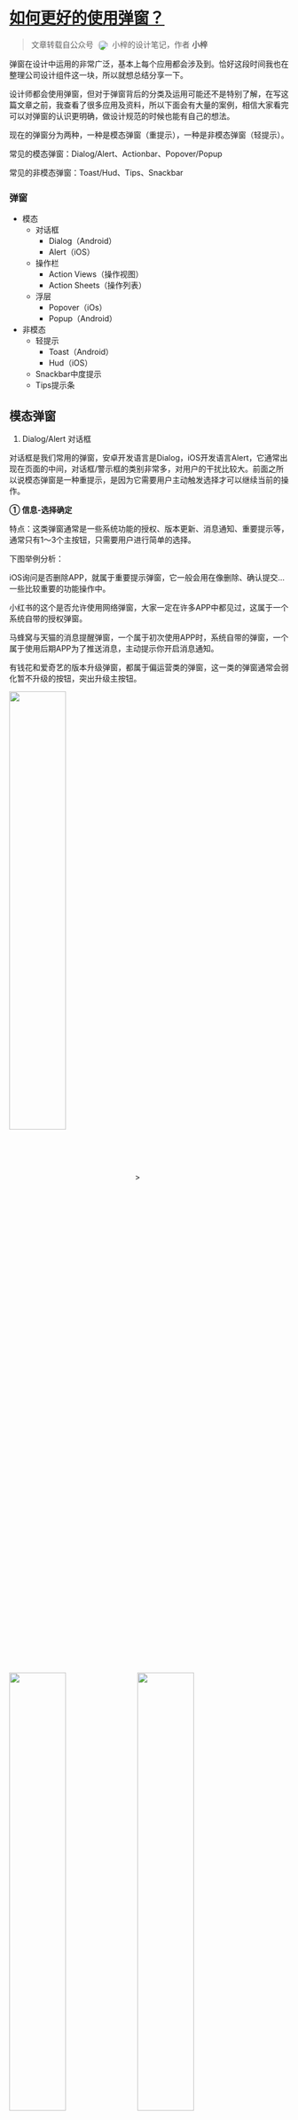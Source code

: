# [如何更好的使用弹窗？](https://mp.weixin.qq.com/s/BiEPZUNh15Ec7F4fL28PCQ)

> 文章转载自公众号&nbsp;&nbsp;<img style="width:18px;height:18px;border-radius:50%" src="http://wx.qlogo.cn/mmhead/Q3auHgzwzM4LSR7Zt3Lcdrk9aia3q8t0QjWYI96UODTy7sXZP10FNRQ/0"  alt="梓" align=center />&nbsp;&nbsp;小梓的设计笔记，作者 **小梓**


弹窗在设计中运用的非常广泛，基本上每个应用都会涉及到。恰好这段时间我也在整理公司设计组件这一块，所以就想总结分享一下。

设计师都会使用弹窗，但对于弹窗背后的分类及运用可能还不是特别了解，在写这篇文章之前，我查看了很多应用及资料，所以下面会有大量的案例，相信大家看完可以对弹窗的认识更明确，做设计规范的时候也能有自己的想法。

现在的弹窗分为两种，一种是模态弹窗（重提示），一种是非模态弹窗（轻提示）。

常见的模态弹窗：Dialog/Alert、Actionbar、Popover/Popup

常见的非模态弹窗：Toast/Hud、Tips、Snackbar

### 弹窗
- 模态
  - 对话框
    - Dialog（Android）
    - Alert（iOS）
  - 操作栏
    - Action Views（操作视图）
    - Action Sheets（操作列表）
  - 浮层
    - Popover（iOs）
    - Popup（Android）
- 非模态
  - 轻提示
    - Toast（Android）
    - Hud（iOS）
  - Snackbar中度提示
  - Tips提示条


## 模态弹窗

1. Dialog/Alert  对话框

对话框是我们常用的弹窗，安卓开发语言是Dialog，iOS开发语言Alert，它通常出现在页面的中间，对话框/警示框的类别非常多，对用户的干扰比较大。前面之所以说模态弹窗是一种重提示，是因为它需要用户主动触发选择才可以继续当前的操作。

**① 信息-选择确定**

特点：这类弹窗通常是一些系统功能的授权、版本更新、消息通知、重要提示等，通常只有1～3个主按钮，只需要用户进行简单的选择。

下图举例分析：

iOS询问是否删除APP，就属于重要提示弹窗，它一般会用在像删除、确认提交…一些比较重要的功能操作中。

小红书的这个是否允许使用网络弹窗，大家一定在许多APP中都见过，这属于一个系统自带的授权弹窗。

马蜂窝与天猫的消息提醒弹窗，一个属于初次使用APP时，系统自带的弹窗，一个属于使用后期APP为了推送消息，主动提示你开启消息通知。

有钱花和爱奇艺的版本升级弹窗，都属于偏运营类的弹窗，这一类的弹窗通常会弱化暂不升级的按钮，突出升级主按钮。

<img style="width:45%;margin:0 auto;" src="https://mmbiz.qpic.cn/mmbiz_jpg/EW38SrMibZ3IDkiaBSS83Yh975FTS2hzoyFgOm52r6ADE2gEfzG43cBibwS7f6yGSOdxzgqOXYhlicuqvXtMR1AKwA/640?wx_fmt=jpeg&tp=webp&wxfrom=5&wx_lazy=1&wx_co=1" align="center"/>>

<img style="width:45%;margin:0 auto;" src="https://mmbiz.qpic.cn/mmbiz_jpg/EW38SrMibZ3IDkiaBSS83Yh975FTS2hzoyhnxrjhtZMz4tlNaJa0WbcgTB7CibYMpE3xm9IPXza6K9PGO8ssBCHnw/640?wx_fmt=jpeg&tp=webp&wxfrom=5&wx_lazy=1&wx_co=1" align="center"/>

<img style="width:45%;margin:0 auto;" src="https://mmbiz.qpic.cn/mmbiz_jpg/EW38SrMibZ3IDkiaBSS83Yh975FTS2hzoyuEYd9m3UMib7fP7OiafPFkwj6gHIDM8fhT7LZ7yVZ2yayG3gTc7rJ4gg/640?wx_fmt=jpeg&tp=webp&wxfrom=5&wx_lazy=1&wx_co=1" align="center"/>

**② 信息-输入勾选**

特点：这类弹窗通常是输入一些比较少的信息或者勾选信息，常用于备注输入、规格选择、分组选择等，通常只有确定和取消两个按钮。

下图举例分析：

微博对于已关注人的分组及备注，都属于信息输入及勾选类弹窗，操作通常都比较简单。

<img style="width:45%;margin:0 auto;" src="https://mmbiz.qpic.cn/mmbiz_jpg/EW38SrMibZ3IDkiaBSS83Yh975FTS2hzoyYUhOp10uryZUDq6ic7c5fQSXmOQSaIRriavFfia20FJUbql6W4pnhJAUA/640?wx_fmt=jpeg&tp=webp&wxfrom=5&wx_lazy=1&wx_co=1" align="center"/>

**③ 信息-传达展示**

特点：这类弹窗通常是一些广告、红包优惠、节日活动等一些运营类弹窗，主要是吸引用户点击及参加活动，这类运营弹窗通常会设计的比较吸引人，造型各异，会突出领取、查看等大按钮，弱化关闭按钮。

下图举例分析：

拼多多和饿了么这类的红包优惠弹窗，就不多说了，大家都懂，它们最主要的目的就是吸引用户点击，提升购买率。

美团的变黄送好礼弹窗，属于一次比较大的品牌升级，它主要目的是让用户更好的了解并接受品牌色升级。整体的元素及动效设计都非常清晰，视觉感很强。

支付宝的这个猜世界杯赢蚂蚁积分的弹窗，属于活动弹窗，它的整体设计非常贴合主题。

<img style="width:45%;margin:0 auto;" src="https://mmbiz.qpic.cn/mmbiz_jpg/EW38SrMibZ3IDkiaBSS83Yh975FTS2hzoyYuTouuJJHcRddXWguxbYVA6K26eSm5mUNm0TVR8ibdCUOyuIahQcG4w/640?wx_fmt=jpeg&tp=webp&wxfrom=5&wx_lazy=1&wx_co=1" align="center"/>

<img style="width:45%;margin:0 auto;" src="https://mmbiz.qpic.cn/mmbiz_jpg/EW38SrMibZ3IDkiaBSS83Yh975FTS2hzoyJMO1dyibZhx0T4dgk8HShnkPQmj8SN2gPRjMzmV93h119iav0TzoCAyA/640?wx_fmt=jpeg&tp=webp&wxfrom=5&wx_lazy=1&wx_co=1" align="center"/>

1. Actionbar操作栏

Actionbar主要分为Action Views和Action Sheets。它们通常是由底部弹出，它的操作及信息会比对话框类型的弹窗更多更复杂。这种当前页面的下拉弹窗好处就是，可以让用户清楚的感知当前的操作，比跳转到新页面更加有安全感。还有一个特殊的抽屉式弹窗也顺便说一下。

**① Action Views操作视图**

特点：这类视图弹窗通常占屏比较多，以文字、图标等形式展示各种功能，也可以说这类的弹窗是一个小型的页面。它一般从底部弹出，不太强调归属，大多出现在购买、支付、分享等场景。

下图举例分析：

百度云盘的这个 号扩展弹窗比较特殊，它也可以说是浮层，占满整个屏幕，它最吸引人的还是它的小动效。

京东购买时的弹窗和支付宝付款时的弹窗，都是比较典型的，在各种电商产品及付款页面用的非常多。

转转这个的键盘与输入为一体的弹窗，设计的非常人性化，让用户一次就可以输入多个价格。大大提高了用户的操作效率。

网易云音乐的分享弹窗就是典型的以文字与图标来展示功能的。

微信读书的底部阅读设置弹窗，比较特殊，为了使用户沉浸阅读，它是比较隐藏的，而且非常轻量化。

<img style="width:45%;margin:0 auto;" src="https://mmbiz.qpic.cn/mmbiz_jpg/EW38SrMibZ3IDkiaBSS83Yh975FTS2hzoy5j85zg08oK9wpZlksvAPMHGNFmiaF6QOm6piaaX3wt4XbeWiaIia22BkFA/640?wx_fmt=jpeg&tp=webp&wxfrom=5&wx_lazy=1&wx_co=1" align="center"/>

<img style="width:45%;margin:0 auto;" src="https://mmbiz.qpic.cn/mmbiz_jpg/EW38SrMibZ3IDkiaBSS83Yh975FTS2hzoyo2iavq0DjB82wgo2H3aZ8icZp1cYru6pCa9WOe9icDic5BTKbOEnKaUlhA/640?wx_fmt=jpeg&tp=webp&wxfrom=5&wx_lazy=1&wx_co=1" align="center"/>

<img style="width:45%;margin:0 auto;" src="https://mmbiz.qpic.cn/mmbiz_jpg/EW38SrMibZ3IDkiaBSS83Yh975FTS2hzoyjxlyQDjhHpReBUCCImLZVnlwhAaBxL4Sia6KSVHbYbeiafsX2m60x1VQ/640?wx_fmt=jpeg&tp=webp&wxfrom=5&wx_lazy=1&wx_co=1" align="center"/>

**② Action Sheets 操作列表**

特点：操作列表相对于操作视图，它更单一。主要是以文字展示功能按钮，重要敏感的功能操作一般会用主题颜色或红色显示，主要运用在一些日常控件、功能选择、删除、保存等场景。

下图举例分析：

Keep的选择日期，属于iOS原生控件，非常常见。

淘宝的选择地址弹窗，整个展示的非常清晰全面，而且用户每选择一项，就会有相应的显示。

支付宝和天猫超市的两种列表弹窗，就不多说了，简单的功能选择都会采用这种。

<img style="width:45%;margin:0 auto;" src="https://mmbiz.qpic.cn/mmbiz_jpg/EW38SrMibZ3IDkiaBSS83Yh975FTS2hzoyQ6vxaM0iag4dqanKzribky63SBMZdKT2YkPwREZCQqAFh0qrsfFJBVHA/640?wx_fmt=jpeg&tp=webp&wxfrom=5&wx_lazy=1&wx_co=1" align="center"/>

<img style="width:45%;margin:0 auto;" src="https://mmbiz.qpic.cn/mmbiz_jpg/EW38SrMibZ3IDkiaBSS83Yh975FTS2hzoyFYmCT2JKicTOsFnMsiaLHAnpnBC52obasSo5mC1DoUeiaZSleWjUiaAjBQ/640?wx_fmt=jpeg&tp=webp&wxfrom=5&wx_lazy=1&wx_co=1" align="center"/>

**③ 抽屉式弹窗**

特点：这种抽屉式弹窗一般从左右两边弹出，经常运用在一些导航扩展和目录展示中，它能承载比较多的信息，基本上都是用来放一些不太常用的功能。

下图举例分析：

微信读书及一些其他阅读类产品，由于目录很长，而且一般是从上到下浏览的，所以基本都采用了这种抽屉式弹窗。

小红书的这个抽屉式弹窗，以图标和文字的形式展示了一些不是很常用的功能，为我的页面节约了不少空间。

<img style="width:45%;margin:0 auto;" src="https://mmbiz.qpic.cn/mmbiz_jpg/EW38SrMibZ3IDkiaBSS83Yh975FTS2hzoyFamNn9wtqt0e0jcyTwaiaLiaH13byNbZ5GsJaKPhgrQj3KOhiaPunYAMg/640?wx_fmt=jpeg&tp=webp&wxfrom=5&wx_lazy=1&wx_co=1" align="center"/>

3. Popover/Popup 浮层

Popover是ios的开发语言，popup是安卓的开发语言，浮层是指，用户点击某个功能后浮出一个临时气泡对其作出补充，它通常会伴随着半透明的遮罩或者投影衬底，用户需要点击功能区域操作，或者点击空白处取消，才能进入下一步操作。它与上面操作栏的最大区别就在于，它更强调归属，可以出现在页面的任何地方，而操作栏一般只出现在底部，不强调归属。

**① 指向浮层**

特点：这类的浮层一般伴随有小三角指向，强调归属。气泡里面的功能通常以单一的文字或文字与图标结合的形式来展示，主要运用在顶部加号补充、复制、分享转发等场景。

下图举例分析：

支付宝和美团的顶部加号补充浮层，展示形式是差不多的，只是UI样式不一样，一个是白色气泡黑色半透明遮罩，一个是深灰色气泡。

微信读书和微信的选择文字气泡，在文字复制中很常见，通常会与其他转发收藏小功能一起出现。

<img style="width:45%;margin:0 auto;" src="https://mmbiz.qpic.cn/mmbiz_jpg/EW38SrMibZ3IDkiaBSS83Yh975FTS2hzoyyIswJMZfull9LmN69YGwwzmyCySxf79Q3VuR36ibGDia07OnxwJeYBNQ/640?wx_fmt=jpeg&tp=webp&wxfrom=5&wx_lazy=1&wx_co=1" align="center"/>

<img style="width:45%;margin:0 auto;" src="https://mmbiz.qpic.cn/mmbiz_jpg/EW38SrMibZ3IDkiaBSS83Yh975FTS2hzoyNSwbBawV16ENias2Xm3B27aribY1K58ZeBEuO94zaHMGnyHsIQ3uCVYQ/640?wx_fmt=jpeg&tp=webp&wxfrom=5&wx_lazy=1&wx_co=1" align="center"/>

**② 导航筛选浮层**

特点：所谓导航筛选，自然是与导航分不开的，再加上浮层是比较强调归属的，所以它通常会与导航连在一起，一般出现在顶部。

下图举例分析：

美团的导航筛选，因为选项及开关很多，所以它的底部会有两个主按钮，一个完成，一个重置。

饿了么的这个只有一个功能选项，所以它一般是直接选择就收起浮层了。

<img style="width:45%;margin:0 auto;" src="https://mmbiz.qpic.cn/mmbiz_jpg/EW38SrMibZ3IDkiaBSS83Yh975FTS2hzoyJpsCsL2171XF8D9ISBVrPKCGeBWbPO2yia0PiculwakIaq4Mql6ppo0g/640?wx_fmt=jpeg&tp=webp&wxfrom=5&wx_lazy=1&wx_co=1" align="center"/>

**③ 引导浮层**

特点：引导浮层的作用就是引导用户更好的使用产品及交互，降低用户的学习成本。它通常会出现在用户首次进入APP的时候，一般只会出现一次，点击空白位置或我知道了浮层就会消失。

下图举例分析：

iQQ音乐与微医的引导浮层都是用户首次进入应用时，给出的功能搬家提醒浮层。

<img style="width:45%;margin:0 auto;" src="https://mmbiz.qpic.cn/mmbiz_jpg/EW38SrMibZ3IDkiaBSS83Yh975FTS2hzoyD5AUW629EqSSkEibKG46BSRk1Iaw7hV4gR97rUDXtwiabd4q4VxXzbIQ/640?wx_fmt=jpeg&tp=webp&wxfrom=5&wx_lazy=1&wx_co=1" align="center"/>

# 非模态弹窗

1. Toast/Hud 提示框

Hud是ios的控件名词，Toast是安卓的控件名词，它们都属于一种轻提示，给予用户及时反馈，让用户知道自己当前所处的状态。

Hud一般只出现在屏幕的中央，以毛玻璃的样式表现，内容展示比较富丰富。

Toast可以出现在屏幕任意位置，通常以黑色半透明的小框来表现，内容一般是纯文字提示或者文字与图标结合提示。

**① 状态提示**

特点：状态提示的Toast，它们一般都是反馈用户当前操作的状态，只出现1到2秒就会自动消失，场景一般是关注成功、密码错误、音量提示、静音、清除缓存等。

下图举例分析：

移动的属于操作遇阻提示。

京东的属于操作成功反馈。

iOS的音量控制属于毛玻璃Hud。

微信的清除缓存属于正在操作状态。

<img style="width:45%;margin:0 auto;" src="https://mmbiz.qpic.cn/mmbiz_jpg/EW38SrMibZ3IDkiaBSS83Yh975FTS2hzoyWfibZ5CwheaMmXFocqDN3G1hz0VpPAh2Rl4e6jTM8f3topINvNY3REg/640?wx_fmt=jpeg&tp=webp&wxfrom=5&wx_lazy=1&wx_co=1" align="center"/>

<img style="width:45%;margin:0 auto;" src="https://mmbiz.qpic.cn/mmbiz_jpg/EW38SrMibZ3IDkiaBSS83Yh975FTS2hzoyMtz4ch9OWn5THia5ptP5alNjr4Lb028023zL1flZiaT5m8RjialoMlicgg/640?wx_fmt=jpeg&tp=webp&wxfrom=5&wx_lazy=1&wx_co=1" align="center"/>

**② 按键提示**

特点：按键Toast提示与状态提示不同，它们一般自动出现或者点击触发才会出现，用于对功能点的补充说明，让用户对功能有更深的了解。

下图举例分析：

蚂蚁森林里点击树木就会出现相关信息，当然它也会自动出现，点击其他区域也会自动消失。

知乎的消息标签不仅有小红点提示，还会在上方自动出现数字提示。

<img style="width:45%;margin:0 auto;" src="https://mmbiz.qpic.cn/mmbiz_jpg/EW38SrMibZ3IDkiaBSS83Yh975FTS2hzoy6wVVpUGLCSeoKWdrDhea7tbQILIvaROS3JYpsibZpswcJicxZOFdRqHQ/640?wx_fmt=jpeg&tp=webp&wxfrom=5&wx_lazy=1&wx_co=1" align="center"/>

2. Snackbar

Snackbar是Android中的一个控件。它一般会在超时自动关闭或者在屏幕上滑动关闭，它没有Toast那么轻量，设置出现的时间会比Toast长，而且可以点击按钮进行交互。

下图举例分析：

UC浏览器的Snackbar，是在提示用户上滑，来查看更多内容，它需要滑动或者超时才能关闭。

京东的Snackbar，是在为用户推荐商品，提示用户点击箭头来查看喜欢的商品，它比UC浏览器多了一个关闭的按钮。

<img style="width:45%;margin:0 auto;" src="https://mmbiz.qpic.cn/mmbiz_jpg/EW38SrMibZ3IDkiaBSS83Yh975FTS2hzoyaiauFxORh0dibkDRiaFmiarI1sSl5L6ic6RD5PKibpj2b7wwmy4HKMgTeaww/640?wx_fmt=jpeg&tp=webp&wxfrom=5&wx_lazy=1&wx_co=1" align="center"/>

3. Tips提示

Tips与Snackbar最主要的区别就是：Tips它是内嵌在页面上的，而Snackbar则是浮在页面上的。Tips一般要让用户主动触发关闭按钮或点击进入下级页面才会消失，一般用于需要用户感知到的通知信息，或者植入广告。

下图举例分析：

百度云盘在下载视频时，就会出现一个Tips的提示，让用户观看广告来得到加速下载。这种提示虽说是广告，但它抓住了用户的场景及心理，观看广告的几率大大提升。

爱奇艺的Tips提示就属于重要通知提示了，提示用户VIP即将到期，续费可优惠，它们都有一个主按钮及关闭按钮，需要用户主动触发提示才会消失。

<img style="width:45%;margin:0 auto;" src="https://mmbiz.qpic.cn/mmbiz_jpg/EW38SrMibZ3IDkiaBSS83Yh975FTS2hzoyoHxasaapOgHIibibkVYWuqibDmMclibvOs6VjUth2SQ2JXF9KDKZj7icw9w/640?wx_fmt=jpeg&tp=webp&wxfrom=5&wx_lazy=1&wx_co=1" align="center"/>

## 规范总结

目前的弹窗样式非常多，你能想到的，你想不到的基本都可以技术实现。但这同时也带来一个问题，那就是“不规范”。以上提到的弹窗种类，你只需要选择符合你产品要求的几个类型，最好不要在一个产品中运用多个同种类型的弹窗，否则后期会很难规范及组件化，当然运营广告类弹窗可以另当别论。

差不多就写完了…大家觉得有帮助的话，记得点在看和转发～
